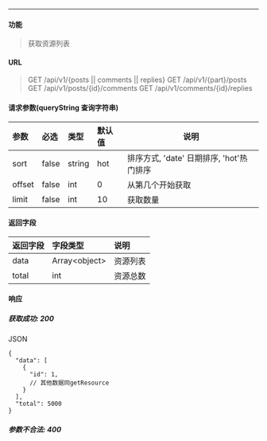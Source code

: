 -----------

#### 功能

> 获取资源列表

#### URL

> GET /api/v1/{posts || comments || replies}
> GET /api/v1/{part}/posts
> GET /api/v1/posts/{id}/comments
> GET /api/v1/comments/{id}/replies

#### 请求参数(queryString 查询字符串)

|参数|必选|类型|默认值|说明|
|:----- |:-------|:-----|:-----|----- |
|sort |false |string|hot|排序方式, 'date' 日期排序, 'hot'热门排序|
|offset| false| int| 0| 从第几个开始获取|
|limit| false| int| 10| 获取数量|

#### 返回字段

|返回字段|字段类型|说明 |
|:----- |:------|:----------------------------- |
| data | Array\<object> | 资源列表 |
| total | int | 资源总数 |

#### 响应
##### 获取成功: 200
JSON
```
{
  "data": [
    {
      "id": 1,
      // 其他数据同getResource
    }
  ],
  "total": 5000
}
```
##### 参数不合法: 400
